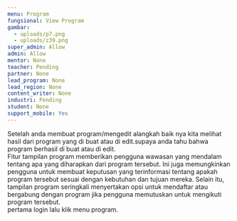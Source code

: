 ```yaml
---
menu: Program
fungsional: View Program
gambar:
  - uploads/p7.png
  - uploads/z39.png
super_admin: Allow
admin: Allow
mentor: None
teacher: Pending
partner: None
lead_program: None
lead_region: None
content_writer: None
industri: Pending
student: None
support_mobile: Yes
---
```

S﻿etelah anda membuat program/mengedit alangkah baik nya kita melihat hasil dari program yang di buat atau di edit.supaya anda tahu bahwa program berhasil di buat atau di edit.\
Fitur tampilan program memberikan pengguna wawasan yang mendalam tentang apa yang diharapkan dari program tersebut. Ini juga memungkinkan pengguna untuk membuat keputusan yang terinformasi tentang apakah program tersebut sesuai dengan kebutuhan dan tujuan mereka. Selain itu, tampilan program seringkali menyertakan opsi untuk mendaftar atau bergabung dengan program jika pengguna memutuskan untuk mengikuti program tersebut.  \
p﻿ertama login lalu klik menu program.